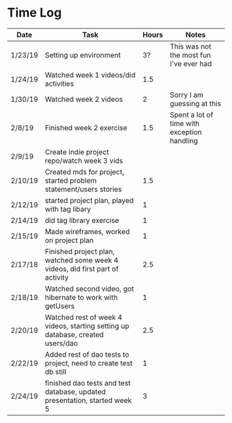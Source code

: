 # Time Log

| Date | Task | Hours | Notes|
|------|------|-------|------|
| 1/23/19|Setting up environment | 3?| This was not the most fun I've ever had |
| 1/24/19|Watched week 1 videos/did activities | 1.5|  |
| 1/30/19|Watched week 2 videos | 2| Sorry I am guessing at this |
| 2/8/19|Finished week 2 exercise | 1.5| Spent a lot of time with exception handling  |
| 2/9/19|Create indie project repo/watch week 3 vids | |  |
| 2/10/19|Created mds for project, started problem statement/users stories | 1.5|  |
|2/12/19|started project plan, played with tag libary |1| |
|2/14/19|did tag library exercise|1| |
|2/15/19| Made wireframes, worked on project plan |1| |
|2/17/18|Finished project plan, watched some week 4 videos, did first part of activity|2.5| |
|2/18/19|Watched second video, got hibernate to work with getUsers|1||
|2/20/19|Watched rest of week 4 videos, starting setting up database, created users/dao|2.5|
|2/22/19| Added rest of dao tests to project, need to create test db still|1||
|2/24/19|finished dao tests and test database, updated presentation, started week 5|3||
